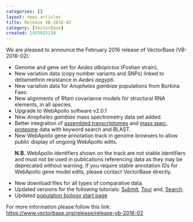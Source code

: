 ```yaml
---
categories: []
layout: news_articles
title: Release VB-2016-02
category: [VectorBase]
created: 1455925130
---
```

We are pleased to announce the February 2016 release of VectorBase (VB-2016-02):
<ul>
<li>Genome and gene set for <i>Aedes albopictus</i> (Foshan strain).</li>
<li>New variation data (copy number variants and SNPs) linked to deltamethrin resistance in <i>Aedes aegypti</i>.</li>
<li>New variation data for <i>Anopheles gambiae</i> populations from Burkina Faso.</li>
<li>New alignments of Rfam covariance models for structural RNA elements, in all species.</li>
<li>Upgrade to WebApollo software v2.0.1</li>
<li>New <i>Anopheles gambiae</i> mass spectrometry data set added.</li>
<li>Better integration of <a href="/annotated-transcriptomes">assembled transcriptomes</a> and <a href="/proteomes">mass spec. proteome</a> data with keyword search and BLAST.</li>
<li>New WebApollo gene annotation track in genome browsers to allow public display of ongoing WebApollo edits. 
<p>
<b> N.B.</b> WebApollo identifiers shown on the track are not stable identifiers and must not be used in publications referencing data as they may be deprecated without warning. If you require stable annotation IDs for WebApollo gene model edits, please contact VectorBase directly.
</p>
</li>
<li>New download files for all types of comparative data.</li>
<li>Updated versions for the following tutorials: <a href="/tutorials/general-tutorials/submit">Submit</a>, <a href="/tutorials/general-tutorials/tour">Tour</a> and, <a href="/tutorials/tools-and-resources-tutorials/search">Search</a>.</li>
<li>Updated <a href="/popbio">population biology start page</a></li>
</ul>

For more information please follow this link: 
<a href="/release/release-vb-2016-02#">https://www.vectorbase.org/release/release-vb-2016-02</a>
